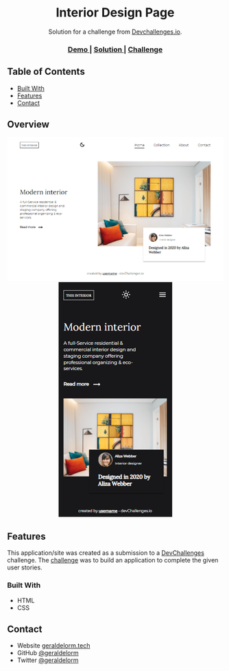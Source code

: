 <h1 align="center">Interior Design Page</h1>

<div align="center">
   Solution for a challenge from  <a href="http://devchallenges.io" target="_blank">Devchallenges.io</a>.
</div>

<div align="center">
  <h3>
    <a href="https://geraldelorm.github.io/interior-consultant/">
      Demo
    </a>
    <span> | </span>
    <a href="https://github.com/geraldelorm/interior-consultant">
      Solution
    </a>
    <span> | </span>
    <a href="https://devchallenges.io/challenges/hhmesazsqgKXrTkYkt0U">
      Challenge
    </a>
  </h3>
</div>

<!-- TABLE OF CONTENTS -->

## Table of Contents

- [Built With](#built-with)
- [Features](#features)
- [Contact](#contact)

<!-- OVERVIEW -->

## Overview

<div align="center">

![screenshot](https://github.com/geraldelorm/interior-consultant/blob/main/assets/img/screen1.PNG)
![screenshot](https://github.com/geraldelorm/interior-consultant/blob/main/assets/img/screen2.PNG)

</div>

## Features

<!-- List the features of your application or follow the template. Don't share the figma file here :) -->

This application/site was created as a submission to a [DevChallenges](https://devchallenges.io/challenges) challenge. The [challenge](https://devchallenges.io/challenges/Jymh2b2FyebRTUljkNcb) was to build an application to complete the given user stories.

### Built With

<!-- This section should list any major frameworks that you built your project using. Here are a few examples.-->

- HTML
- CSS

## Contact

- Website [geraldelorm.tech](https://geraldelorm.tech)
- GitHub [@geraldelorm](https://github.com/geraldelorm)
- Twitter [@geraldelorm](https://twitter.com/geraldelorm)
